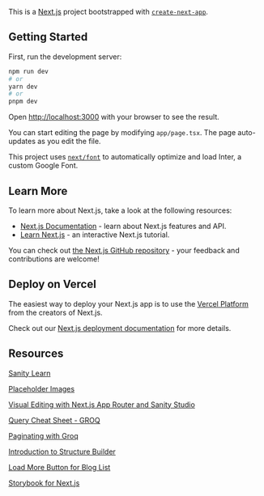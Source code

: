 This is a [Next.js](https://nextjs.org/) project bootstrapped with [`create-next-app`](https://github.com/vercel/next.js/tree/canary/packages/create-next-app).

## Getting Started

First, run the development server:

```bash
npm run dev
# or
yarn dev
# or
pnpm dev
```

Open [http://localhost:3000](http://localhost:3000) with your browser to see the result.

You can start editing the page by modifying `app/page.tsx`. The page auto-updates as you edit the file.

This project uses [`next/font`](https://nextjs.org/docs/basic-features/font-optimization) to automatically optimize and load Inter, a custom Google Font.

## Learn More

To learn more about Next.js, take a look at the following resources:

- [Next.js Documentation](https://nextjs.org/docs) - learn about Next.js features and API.
- [Learn Next.js](https://nextjs.org/learn) - an interactive Next.js tutorial.

You can check out [the Next.js GitHub repository](https://github.com/vercel/next.js/) - your feedback and contributions are welcome!

## Deploy on Vercel

The easiest way to deploy your Next.js app is to use the [Vercel Platform](https://vercel.com/new?utm_medium=default-template&filter=next.js&utm_source=create-next-app&utm_campaign=create-next-app-readme) from the creators of Next.js.

Check out our [Next.js deployment documentation](https://nextjs.org/docs/deployment) for more details.

## Resources

[Sanity Learn](https://www.sanity.io/learn?ref=create)

[Placeholder Images](https://plaiceholder.co/docs)

[Visual Editing with Next.js App Router and Sanity Studio](https://www.sanity.io/guides/nextjs-app-router-live-preview)

[Query Cheat Sheet - GROQ](https://www.sanity.io/docs/query-cheat-sheet)

[Paginating with Groq](https://www.sanity.io/docs/paginating-with-groq#99e2366d34f5)

[Introduction to Structure Builder](https://www.sanity.io/docs/structure-builder-introduction)

[Load More Button for Blog List](https://www.sanity.io/answers/how-to-add-a-load-more-button-to-a-sanity-blog-list)

[Storybook for Next.js](https://storybook.js.org/docs/get-started/frameworks/nextjs?renderer=react)
